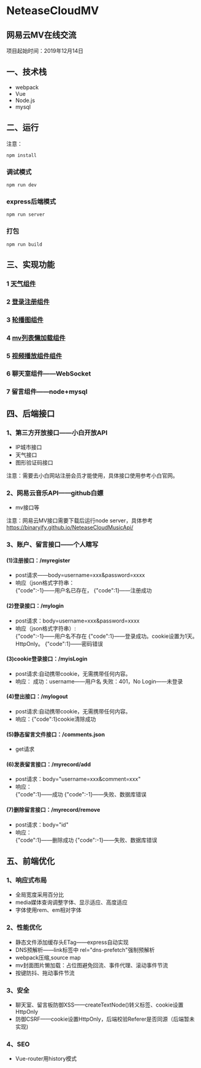 # NeteaseCloudMV
## 网易云MV在线交流
项目起始时间：2019年12月14日  
## 一、技术栈
- webpack
- Vue
- Node.js
- mysql
## 二、运行
注意：

```
npm install
```
### 调试模式
```
npm run dev
```
### express后端模式
```
npm run server
```
### 打包
```
npm run build
```
## 三、实现功能
### 1 [天气组件](https://github.com/IamHuadong/NeteaseCloudMV/issues/1)  
### 2 [登录注册组件](https://github.com/IamHuadong/NeteaseCloudMV/issues/2) 
### 3 [轮播图组件](https://github.com/IamHuadong/NeteaseCloudMV/issues/3) 
### 4 [mv列表懒加载组件](https://github.com/IamHuadong/NeteaseCloudMV/issues/4) 
### 5 [视频播放组件组件](https://github.com/IamHuadong/NeteaseCloudMV/issues/5) 
### 6 聊天室组件——WebSocket
### 7 留言组件——node+mysql
## 四、后端接口
### 1、第三方开放接口——小白开放API
- IP城市接口
- 天气接口
- 图形验证码接口

注意：需要去小白网站注册会员才能使用，具体接口使用参考小白官网。
### 2、网易云音乐API——github白嫖
- mv接口等

注意：网易云MV接口需要下载后运行node server，具体参考 https://binaryify.github.io/NeteaseCloudMusicApi/
### 3、账户、留言接口——个人瞎写
#### (1)注册接口：/myregister
- post请求——body=username=xxx&password=xxxx
- 响应（json格式字符串：  
{"code":-1}——用户名已存在，
{"code":1}——注册成功

#### (2)登录接口：/mylogin
- post请求：body=username=xxx&password=xxxx
- 响应（json格式字符串）:  
{"code":-1}——用户名不存在
{"code":1}——登录成功。cookie设置为1天。HttpOnly。
{"code":1}——密码错误

#### (3)cookie登录接口：/myisLogin
- post请求:自动携带cookie，无需携带任何内容。
- 响应：
成功：username——用户名
失败：401，No Login——未登录

#### (4)登出接口：/mylogout
- post请求:自动携带cookie，无需携带任何内容。
- 响应：{"code":1}cookie清除成功

#### (5)静态留言文件接口：/comments.json
- get请求

#### (6)发表留言接口：/myrecord/add
- post请求：body="username=xxx&comment=xxx"
- 响应：  
{"code":1}——成功
{"code":-1}——失败、数据库错误

#### (7)删除留言接口：/myrecord/remove
- post请求：body="id"
- 响应：  
{"code":1}——删除成功
{"code":-1}——失败、数据库错误
## 五、前端优化
### 1、响应式布局
- 全局宽度采用百分比
- media媒体查询调整字体、显示适应、高度适应
- 字体使用rem、em相对字体
### 2、性能优化
- 静态文件添加缓存头ETag——express自动实现
- DNS预解析——link标签中 rel="dns-prefetch"强制预解析
- webpack压缩,source map
- mv封面图片懒加载：占位图避免回流、事件代理、滚动事件节流
- 按键防抖、拖动事件节流
### 3、安全
- 聊天室、留言板防御XSS——createTextNode()转义标签、cookie设置HttpOnly
- 防御CSRF——cookie设置HttpOnly，后端校验Referer是否同源（后端暂未实现)
### 4、SEO
- Vue-router用history模式
